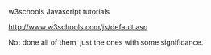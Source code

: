 w3schools Javascript tutorials

http://www.w3schools.com/js/default.asp

Not done all of them, just the ones with some significance.
